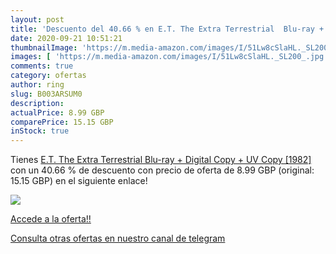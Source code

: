```yaml
---
layout: post
title: 'Descuento del 40.66 % en E.T. The Extra Terrestrial  Blu-ray + Di'
date: 2020-09-21 10:51:21
thumbnailImage: 'https://m.media-amazon.com/images/I/51Lw8cSlaHL._SL200_.jpg'
images: [ 'https://m.media-amazon.com/images/I/51Lw8cSlaHL._SL200_.jpg' ]
comments: true
category: ofertas
author: ring
slug: B003ARSUM0
description:
actualPrice: 8.99 GBP
comparePrice: 15.15 GBP
inStock: true
---
```


Tienes [E.T. The Extra Terrestrial  Blu-ray + Digital Copy + UV Copy  [1982]](https://www.amazon.com/dp/B003ARSUM0/?tag=redken08-20) con un 40.66 % de descuento con precio de oferta de 8.99 GBP (original: 15.15 GBP) en el siguiente enlace!

[![](https://m.media-amazon.com/images/I/51Lw8cSlaHL._SL200_.jpg)](https://www.amazon.com/dp/B003ARSUM0/?tag=redken08-20)

[Accede a la oferta!!](https://www.amazon.com/dp/B003ARSUM0/?tag=redken08-20)

[Consulta otras ofertas en nuestro canal de telegram](https://t.me/s/ofertas25)
